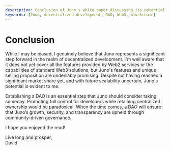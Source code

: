```yaml
---
description: Conclusion of Juno's white paper discussing its potential and future steps.
keywords: [Juno, decentralized development, DAO, Web3, blockchain]
---
```


# Conclusion

While I may be biased, I genuinely believe that Juno represents a significant step forward in the realm of decentralized development. I'm well aware that it does not yet cover all the features provided by Web2 services or the capabilities of standard Web3 solutions, but Juno's features and unique selling proposition are undeniably promising. Despite not having reached a significant market share yet, and with future scalability uncertain, Juno's potential is evident to me.

Establishing a DAO is an essential step that Juno should consider taking someday. Promoting full control for developers while retaining centralized ownership would be paradoxical. When the time comes, a DAO will ensure that Juno’s growth, security, and transparency are upheld through community-driven governance.

I hope you enjoyed the read!

Live long and prosper,<br/>David
